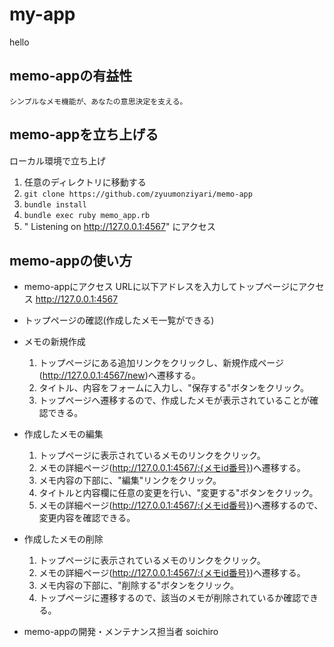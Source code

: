 # my-app
hello
## memo-appの有益性
    シンプルなメモ機能が、あなたの意思決定を支える。

## memo-appを立ち上げる
ローカル環境で立ち上げ
1. 任意のディレクトリに移動する
2. ```git clone https://github.com/zyuumonziyari/memo-app```
3. ```bundle install```
4. ```bundle exec ruby memo_app.rb```
5. " Listening on http://127.0.0.1:4567" にアクセス

## memo-appの使い方
* memo-appにアクセス
    URLに以下アドレスを入力してトップページにアクセス
    http://127.0.0.1:4567

*  トップページの確認(作成したメモ一覧ができる)
*  メモの新規作成
    1. トップページにある追加リンクをクリックし、新規作成ページ(http://127.0.0.1:4567/new)へ遷移する。
    2. タイトル、内容をフォームに入力し、"保存する"ボタンをクリック。
    3. トップページへ遷移するので、作成したメモが表示されていることが確認できる。
* 作成したメモの編集
    1. トップページに表示されているメモのリンクをクリック。
    2. メモの詳細ページ(http://127.0.0.1:4567/:{メモid番号})へ遷移する。
    3. メモ内容の下部に、"編集"リンクをクリック。
    4. タイトルと内容欄に任意の変更を行い、"変更する"ボタンをクリック。
    5. メモの詳細ページ(http://127.0.0.1:4567/:{メモid番号})へ遷移するので、変更内容を確認できる。
* 作成したメモの削除
    1. トップページに表示されているメモのリンクをクリック。
    2. メモの詳細ページ(http://127.0.0.1:4567/:{メモid番号})へ遷移する。
    3. メモ内容の下部に、"削除する"ボタンをクリック。
    4. トップページに遷移するので、該当のメモが削除されているか確認できる。


* memo-appの開発・メンテナンス担当者
soichiro
